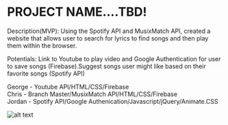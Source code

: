 

<h1>PROJECT NAME....TBD!</h1>

Description(MVP): Using the Spotify API and MusixMatch API, created a website that allows user to search for lyrics to find songs and then play them within the browser. 

Potentials: Link to Youtube to play video and Google Authentication for user to save songs (Firebase).Suggest songs user might like based on their favorite songs (Spotify API)

George - Youtube API/HTML/CSS/Firebase <br>
Chris - Branch Master/MusixMatch API/HTML/CSS/Firebase <br>
Jordan - Spotify API/Google Authenication/Javascript/jQuery/Animate.CSS


![alt text](http://url/to/img.png)
